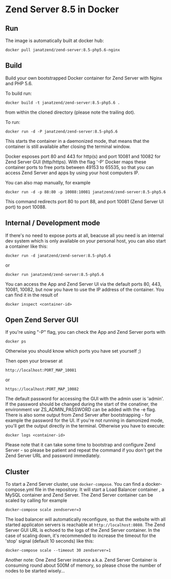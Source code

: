 Zend Server 8.5  in Docker
============================================
Run
---
The image is automatically built at docker hub:
```
docker pull janatzend/zend-server:8.5-php5.6-nginx
```

Build
-----
Build your own bootstrapped Docker container for Zend Server with Nginx and PHP 5.6.

To build run:
```
docker build -t janatzend/zend-server:8.5-php5.6 .
```
from within the cloned directory (please note the trailing dot).

To run:
```
docker run -d -P janatzend/zend-server:8.5-php5.6
```
This starts the container in a daemonized mode, that means that the container is still available after closing the terminal window.

Docker esposes port 80 and 443 for http(s) and port 10081 and 10082 for Zend Server GUI (http/https). With the flag '-P' Docker maps these container ports to free ports between 49153 to 65535, so that you can access Zend Server and apps by using your host computers IP. 

You can also map manually, for example
```
docker run -d -p 88:80 -p 10088:10081 janatzend/zend-server:8.5-php5.6
```
This command redirects port 80 to port 88, and port 10081 (Zend Server UI port) to port 10088.

Internal / Development mode
---------------------------
If there's no need to expose ports at all, beacuse all you need is an internal dev system which is only available on your personal host, you can also start a container like this:
```
docker run -d janatzend/zend-server:8.5-php5.6
```
or
```
docker run janatzend/zend-server:8.5-php5.6
```
You can access the App and Zend Server UI via the default ports 80, 443, 10081, 10082, but now you have to use the IP address of the container. You can find it in the result of
```
docker inspect <container-id>
```

Open Zend Server GUI
-----
If you're using "-P" flag, you can check the App and Zend Server ports with
```
docker ps
```
Otherwise you should know which ports you have set yourself ;)

Then open your browser at
```
http://localhost:PORT_MAP_10081
```
or
```
https://localhost:PORT_MAP_10082
```
The default password for accessing the GUI with the admin user is 'admin'. If the password should be changed during the start of the conatiner, the environment var ZS_ADMIN_PASSWORD can be added with the -e flag.
There is also some output from Zend Server after bootstrapping - for example the password for the UI. If you're not running in damonized mode, you'll get the output directly in the terminal. Otherwise you have to execute:
```
docker logs <container-id>
```
Please note that it can take some time to bootstrap and configure Zend Server - so please be patient and repeat the command if you don't get the Zend Server URL and password immediately.

Cluster
-------
To start a Zend Server cluster, use `docker-compose`. You can find a docker-compose.yml file in the repository. It will start a Load Balancer container , a MySQL container and Zend Server.
The Zend Server container can be scaled by calling for example
```
docker-compose scale zendserver=3
```
The load balancer will automatically reconfigure, so that the website with all started applicaton servers is reachable at `http://localhost:8080`. The Zend Server GUI URL is echoed to the logs of the Zend Server container.
In the case of scaling down, it's recommended to increase the timeout for the 'stop' signal (default 10 seconds) like this:
```
docker-compose scale --timeout 30 zendserver=1
```
Another note: One Zend Server instance a.k.a. Zend Server Container is consuming round about 500M of memory, so please chose the number of nodes to be started wisely...
